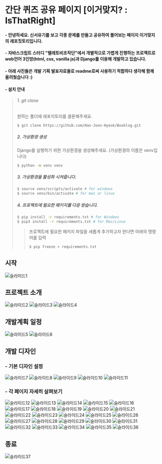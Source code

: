 # 간단 퀴즈 공유 페이지 [이거맞지? : IsThatRight]
#### - 안녕하세요. 신서유기를 보고 각종 문제를 만들고 공유하여 풀어보는 페이지 이거맞지의 레포짓토리입니다.
#### - 자바스크립트 스터디 "텔레토비조작단"에서 개별적으로 가볍게 진행하는 프로젝트로 web언어 3인방(html, css, vanilla js)과 Django를 이용해 개발하고 있습니다.
#### - 아래 사진들은 개발 기획 발표자료들로 readme로써 사용하기 적합하다 생각해 함께 올려뒀습니다 :)
#### - 설치 안내
> ###### 1. git clone
> 
> 원하는 폴더에 레포지토리를 클론해주세요.
> 
> ```bash
> $ git clone https://github.com/Han-Joon-Hyeok/Booklog.git
> ```
>     
>
>  ##### 2. 가상환경 생성
>
>  Django를 실행하기 위한 가상환경을 생성해주세요. (가상환경의 이름은 venv입니다)
>
>  ```bash
>  $ python -m venv venv
>  ```
>
>
>  ##### 3. 가상환경을 활성화 시켜줍니다.
>
>  ```bash
>  $ source venv/scripts/activate # for windows
>  $ source venv/bin/activate # for mac or linux
>  ```
>
>  ##### 4. 프로젝트에 필요한 패키지를 다운 받습니다.
>
>  ```bash
>  $ pip install -r requirements.txt # for Windows
>  $ pip3 install -r requirements.txt # for Mac/Linux
>  ```
>
>  > 프로젝트에 필요한 패키지 파일을 새롭게 추가하고자 한다면 아래의 명령어를 입력
>  >
>  >```bash
>  >$ pip freeze > requirements.txt
>  >```


## 시작
![슬라이드1](https://user-images.githubusercontent.com/48820696/148493679-b0178cf1-b147-4540-b60e-2892021f192f.PNG)

## 프로젝트 소개
![슬라이드2](https://user-images.githubusercontent.com/48820696/148493680-d4888c08-6622-4bfc-a9a1-6b3569c38ce1.PNG)
![슬라이드3](https://user-images.githubusercontent.com/48820696/148493682-9b4270de-4f34-4871-931d-84f0bc4a620d.PNG)
![슬라이드4](https://user-images.githubusercontent.com/48820696/148493685-76fe8975-3872-499a-9f7e-706dacd251fc.PNG)

## 개발계획 일정
![슬라이드5](https://user-images.githubusercontent.com/48820696/148493689-ed62736c-61b9-4c4a-b819-d89da196883e.PNG)
![슬라이드6](https://user-images.githubusercontent.com/48820696/148493691-16342ba2-3e54-47e9-b04e-0a1b15b87489.PNG)

## 개발 디자인 
### - 기본 디자인 설정
![슬라이드7](https://user-images.githubusercontent.com/48820696/148493693-3c30b8c4-fc74-470d-8891-f572484b4750.PNG)
![슬라이드8](https://user-images.githubusercontent.com/48820696/148493696-955f5656-ee96-4ef9-8ab1-c49e12ea2f89.PNG)
![슬라이드9](https://user-images.githubusercontent.com/48820696/148493627-aeb0c9c3-da2a-4ff3-8ac1-1fdec7c3e41f.PNG)
![슬라이드10](https://user-images.githubusercontent.com/48820696/148493629-57a62c8f-d281-4f70-89c8-9ef9fab25750.PNG)
![슬라이드11](https://user-images.githubusercontent.com/48820696/148493631-ce9e99a9-5b53-40b9-9b6d-52a0b90cc50d.PNG)

### - 각 페이지 자세히 살펴보기
![슬라이드12](https://user-images.githubusercontent.com/48820696/148493633-0126c047-152a-40f5-b2c2-6f37ddae43f1.PNG)
![슬라이드13](https://user-images.githubusercontent.com/48820696/148493634-908a9a73-f3ef-4b3f-a2f0-ba809baed4ce.PNG)
![슬라이드14](https://user-images.githubusercontent.com/48820696/148493636-3867e302-cef8-42bb-9762-01a23c121197.PNG)
![슬라이드15](https://user-images.githubusercontent.com/48820696/148493639-6e023c19-df7d-4d69-8f0f-81930266013e.PNG)
![슬라이드16](https://user-images.githubusercontent.com/48820696/148493642-8d5582fe-418c-44fb-8f9e-3431f36558dc.PNG)
![슬라이드17](https://user-images.githubusercontent.com/48820696/148493643-da3d2cb3-2b27-430e-a59e-9745e076bbe6.PNG)
![슬라이드18](https://user-images.githubusercontent.com/48820696/148493645-b9285b21-035d-4894-8996-263173602b25.PNG)
![슬라이드19](https://user-images.githubusercontent.com/48820696/148493647-6bc905bc-2c33-4a7c-8bc0-06d105e0617a.PNG)
![슬라이드20](https://user-images.githubusercontent.com/48820696/148493648-e9bbfce7-6b6a-481b-ba09-d43d2277bfc2.PNG)
![슬라이드21](https://user-images.githubusercontent.com/48820696/148493650-538875ed-d616-4268-a9da-d2e798f53eed.PNG)
![슬라이드22](https://user-images.githubusercontent.com/48820696/148493651-3f6f0202-3644-499e-8189-a9a7c84deaa2.PNG)
![슬라이드23](https://user-images.githubusercontent.com/48820696/148493653-c18f4a1b-b8ab-445b-973c-0945add07eab.PNG)
![슬라이드24](https://user-images.githubusercontent.com/48820696/148493654-b2011ac1-7678-4226-b9cb-b77830d70d67.PNG)
![슬라이드25](https://user-images.githubusercontent.com/48820696/148493655-6d126425-5ea6-4afa-be78-0f481cfa2fe1.PNG)
![슬라이드26](https://user-images.githubusercontent.com/48820696/148493656-e36ca31a-8462-473c-a8a3-95a309b5bb81.PNG)
![슬라이드27](https://user-images.githubusercontent.com/48820696/148493657-f3f4ac85-d8c4-4083-9fdf-d33b3641f31c.PNG)
![슬라이드28](https://user-images.githubusercontent.com/48820696/148493658-219dc0a7-14d0-4710-afbc-a962572dd272.PNG)
![슬라이드29](https://user-images.githubusercontent.com/48820696/148493660-01da154f-82ae-415f-9adb-c7026b868f5d.PNG)
![슬라이드30](https://user-images.githubusercontent.com/48820696/148493662-d941b9c1-6fef-456c-a0fc-bfec7f634465.PNG)
![슬라이드31](https://user-images.githubusercontent.com/48820696/148493664-d0ff72ca-063a-465f-9ce3-30cbad7396c4.PNG)
![슬라이드32](https://user-images.githubusercontent.com/48820696/148493665-26f77868-ed87-4935-a979-af8010eb695b.PNG)
![슬라이드33](https://user-images.githubusercontent.com/48820696/148493668-dd019af5-d467-4eb0-a5a2-6edd518b2000.PNG)
![슬라이드34](https://user-images.githubusercontent.com/48820696/148493670-40d1bac9-c7ca-45c3-9d64-0861d8b4dba5.PNG)
![슬라이드35](https://user-images.githubusercontent.com/48820696/148493672-16a69f5e-65e2-472b-8036-6f8a671e68e0.PNG)
![슬라이드36](https://user-images.githubusercontent.com/48820696/148493675-3f7ee462-a65e-4e4a-a4dc-e9eddc5d2ef8.PNG)

## 종료
![슬라이드37](https://user-images.githubusercontent.com/48820696/148493677-01f8af23-a068-44b4-8a28-63858693034b.PNG)
